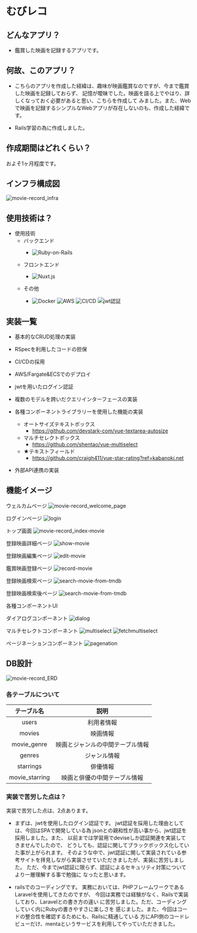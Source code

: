 # むびレコ

## **どんなアプリ？**
* 鑑賞した映画を記録するアプリです。

## **何故、このアプリ？**
* こちらのアプリを作成した経緯は、趣味が映画鑑賞なのですが、今まで鑑賞した映画を記録しておらず、
記憶が曖昧でした。映画を語る上でやはり、詳しくなっておく必要があると思い、こちらを作成して
みました。また、Webで映画を記録するシンプルなWebアプリが存在しないのも、作成した経緯です。

* Rails学習の為に作成しました。

## **作成期間はどれくらい？**
およそ1ヶ月程度です。

## インフラ構成図

![movie-record_infra](./assets/infra.png)


## **使用技術は？**
- 使用技術
    - バックエンド
        - <p>
            <img alt="Ruby-on-Rails" src="https://img.shields.io/badge/-Rails-CC0000?style=flat-square&logo=Ruby-on-Rails&**logoColor****=white" />
        </p>
    - フロントエンド
      - <p>
            <img alt="Nuxt.js" src="https://img.shields.io/badge/-Nuxt.js-45b8d8?style=flat-square&logo=Vue.js&logoColor=white" />
        </p>
    - その他
        - <p>
              <img alt="Docker" src="https://img.shields.io/badge/-Docker-46a2f1?style=flat-square&logo=docker&logoColor=white" />
                <img alt="AWS" src="https://img.shields.io/badge/-AWS-CC0000?style=flat-square&logo=AWS&**logoColor****=white" />
                <img alt="CI/CD" src="https://img.shields.io/badge/-CI/CD-CC0000?style=flat-square&logo=CI/CD&**logoColor****=white" />
                <img alt="jwt認証" src="https://img.shields.io/badge/-jwt認証-CC0000?style=flat-square&logo=jwt&**logoColor****=white" />
        </p>

## **実装一覧**
-  基本的なCRUD処理の実装
-  RSpecを利用したコードの担保
-  CI/CDの採用
-  AWS/Fargate&ECSでのデプロイ
-   jwtを用いたログイン認証
-  複数のモデルを跨いだクエリインターフェースの実装
- 各種コンポーネントライブラリーを使用した機能の実装
    - オートサイズテキストボックス
        - https://github.com/devstark-com/vue-textarea-autosize
    - マルチセレクトボックス
        - https://github.com/shentao/vue-multiselect
    - ★テキストフィールド
        - https://github.com/craigh411/vue-star-rating?ref=kabanoki.net

- 外部API連携の実装

## 機能イメージ
ウェルカムページ
![movie-record_welcome_page](./assets/welcome.png)

ログインページ
![login](./assets/login.png)

トップ画面
![movie-record_index-movie](./assets/movie-index.png)

登録映画詳細ページ
![show-movie](./assets/show-movie.png)

登録映画編集ページ
![edit-movie](./assets/edit-moie.png)

鑑賞映画登録ページ
![record-movie](./assets/record-movie.png)

登録映画検索ページ
![search-movie-from-tmdb](./assets/search-movie.png)

登録映画検索後ページ
![search-movie-from-tmdb](./assets/searchd-movie.png)

各種コンポーネントUI

ダイアログコンポーネント
![dialog](./assets/dialog.png)

マルチセレクトコンポーネント
![multiselect](./assets/multiselect.png)
![fetchmultiselect](./assets/fetch-multiselect.png)

ページネーションコンポーネント
![pagenation](./assets/pagenation.png)









## DB設計
![movie-record_ERD](./assets/db-entity.png)

### 各テーブルについて

| テーブル名 | 説明 |
|:-:|:-:|
| users  | 利用者情報  |
| movies  | 映画情報  |
|  movie_genre | 映画とジャンルの中間テーブル情報  |
| genres  | ジャンル情報  |
| starrings  | 俳優情報  |
| movie_starring  | 映画と俳優の中間テーブル情報  |





### 実装で苦労した点は？

実装で苦労した点は、2点あります。<br>
- まずは、jwtを使用したログイン認証です。
jwt認証を採用した理由としては、今回はSPAで開発している為
jsonとの親和性が高い事から、jwt認証を採用しました。また、
以前までは学習用でdeviseしか認証関連を実装してきませんでしたので、
どうしても、認証に関してブラックボックス化していた事が上がられます。
そのような中で、jwt認証に関して実装されている参考サイトを拝見しながら実装させていただきましたが、実装に苦労しました。
ただ、今までjwt認証に限らず、認証によるセキュリティ対策についてより一層理解する事で勉強に
なったと思います。

- railsでのコーディングです。
実務においては、PHPフレームワークであるLaravelを使用してきたのですが、
今回は実務では経験がなく、Railsで実装しており、Laravelとの書き方の違い
に苦労しました。ただ、コーディングしていく内にRubyの書きやすさに楽しさを
感じました。また、今回はコードの整合性を確認するためにも、Railsに精通している
方にAPI側のコードレビューだけ、mentaというサービスを利用してやっていただきました。
